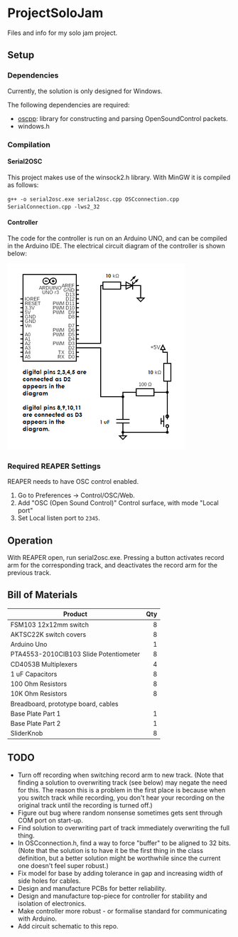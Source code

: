 # ProjectSoloJam
 Files and info for my solo jam project.

## Setup
### Dependencies
Currently, the solution is only designed for Windows.

The following dependencies are required:
 - [oscpp](https://github.com/kaoskorobase/oscpp): library for constructing and parsing OpenSoundControl packets.
 - windows.h

### Compilation

#### Serial2OSC
This project makes use of the winsock2.h library. With MinGW it is compiled as follows:

`g++ -o serial2osc.exe serial2osc.cpp OSCconnection.cpp SerialConnection.cpp -lws2_32`

#### Controller
The code for the controller is run on an Arduino UNO, and can be compiled in the Arduino IDE. The electrical circuit diagram of the controller is shown below:

![Circuit diagram of controller.](./Controller/circuit.png)

### Required REAPER Settings
REAPER needs to have OSC control enabled. 

1. Go to Preferences -> Control/OSC/Web. 
2. Add "OSC (Open Sound Control)" Control surface, with mode "Local port"
3. Set Local listen port to `2345`.

## Operation

With REAPER open, run serial2osc.exe. Pressing a button activates record arm for the corresponding track, and deactivates the record arm for the previous track.

## Bill of Materials

| Product | Qty  |
| ------- | ---: |
| FSM103 12x12mm switch  | 8 |
| AKTSC22K switch covers | 8 |
| Arduino Uno            | 1 |
| PTA4553-2010CIB103 Slide Potentiometer | 8 |
| CD4053B Multiplexers | 4 |
| 1 uF Capacitors | 8 |
| 100 Ohm Resistors | 8 |
| 10K Ohm Resistors | 8 |
| Breadboard, prototype board, cables | |
| Base Plate Part 1 | 1 |
| Base Plate Part 2 | 1 |
| SliderKnob | 8 |


## TODO
 - Turn off recording when switching record arm to new track. (Note that finding a solution to overwriting track (see below) may negate the need for this. The reason this is a problem in the first place is because when you switch track while recording, you don't hear your recording on the original track until the recording is turned off.)
 - Figure out bug where random nonsense sometimes gets sent through COM port on start-up.
 - Find solution to overwriting part of track immediately overwriting the full thing.
 - In OSCconnection.h, find a way to force "buffer" to be aligned to 32 bits. (Note that the solution is to have it be the first thing in the class definition, but a better solution might be worthwhile since the current one doesn't feel super robust.)
 - Fix model for base by adding tolerance in gap and increasing width of side holes for cables.
 - Design and manufacture PCBs for better reliability.
 - Design and manufacture top-piece for controller for stability and isolation of electronics.
 - Make controller more robust - or formalise standard for communicating with Arduino.
 - Add circuit schematic to this repo.
